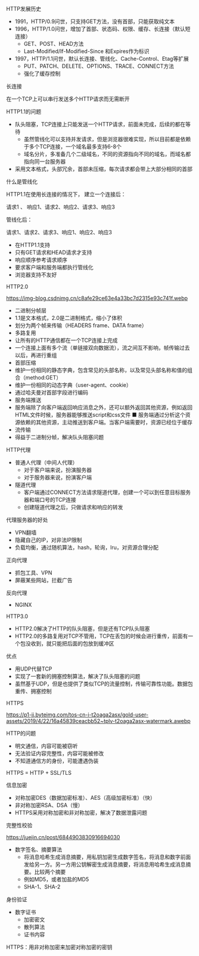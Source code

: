 HTTP发展历史

* 1991，HTTP/0.9问世，只支持GET方法，没有首部，只能获取纯文本
* 1996，HTTP/1.0问世，增加了首部、状态码、权限、缓存、长连接（默认短连接） 
  * GET、POST、HEAD方法
  * Last-Modified/If-Modified-Since 和Expires作为标识
* 1997，HTTP/1.1问世，默认长连接、管线化、Cache-Control、Etag等扩展 
  * PUT、PATCH、DELETE、OPTIONS、TRACE、CONNECT方法
  * 强化了缓存控制

长连接

在一个TCP上可以串行发送多个HTTP请求而无需断开

HTTP1.1的问题

* 队头阻塞，TCP连接上只能发送一个HTTP请求，前面未完成，后续的都在等待 
  * 虽然管线化可以支持并发请求，但是浏览器很难实现，所以目前都是依赖于多个TCP连接，一个域名最多支持6-8个
  * 域名分片，多准备几个二级域名，不同的资源指向不同的域名，而域名都指向同一台服务器
* 采用文本格式，头部冗余，首部未压缩，每次请求都会带上大部分相同的首部

什么是管线化

HTTP1.1在使用长连接的情况下， 建立一个连接后：

请求1 、 响应1、请求2、响应2、请求3、响应3

管线化后：

请求1、请求2、请求3、响应1、响应2、响应3

* 在HTTP1.1支持
* 只有GET请求和HEAD请求才支持
* 响应顺序参考请求顺序
* 要求客户端和服务端都执行管线化
* 浏览器支持不友好

HTTP2.0

https://img-blog.csdnimg.cn/c8afe29ce63e4a33bc7d2315e93c741f.webp

*  二进制分帧层 
  * 1.1是文本格式，2.0是二进制格式，缩小了体积
  * 划分为两个帧来传输（HEADERS frame、DATA frame）
*  多路复用 
  * 让所有的HTTP通信都在一个TCP连接上完成
  * 一个连接上面有多个流（单链接双向数据流），流之间互不影响，帧传输过去以后，再进行重组
*  首部压缩 
  * 维护一份相同的静态字典，包含常见的头部名称，以及常见头部名称和值的组合（method:GET）
  * 维护一份相同的动态字典（user-agent、cookie）
  * 通过哈夫曼对首部字段进行编码
*  服务端推送 
  * 服务端除了向客户端返回响应消息之外，还可以额外返回其他资源，例如返回HTML文件时候，服务器能够推送script和css文件 
    ■ 服务端通过分析这个资源依赖的其他资源，主动推送到客户端。当客户端需要时，资源已经位于缓存
*  流传输 
  * 得益于二进制分帧，解决队头阻塞问题

HTTP代理

* 普通人代理（中间人代理） 
  * 对于客户端来说，扮演服务器
  * 对于服务器来说，扮演客户端
* 隧道代理 
  * 客户端通过CONNECT方法请求隧道代理，创建一个可以到任意目标服务器和端口号的TCP连接
  * 创建隧道代理之后，只做请求和响应的转发

代理服务器的好处

* VPN翻墙
* 隐藏自己的IP，对非法IP限制
* 负载均衡，通过随机算法，hash，轮询，lru，对资源合理分配

正向代理

* 抓包工具、VPN
* 屏蔽某些网站，拦截广告

反向代理

* NGINX

HTTP3.0

* HTTP2.0解决了HTTP的队头阻塞，但是还有TCP队头阻塞
* HTTP2.0的多路复用对TCP不管用，TCP在丢包的时候会进行重传，前面有一个包没收到，就只能把后面的包放到缓冲区

优点

* 用UDP代替TCP
* 实现了一套新的拥塞控制算法，解决了队头阻塞的问题
* 虽然基于UDP，但是也提供了类似TCP的流量控制，传输可靠性功能。数据包重传、拥塞控制

HTTPS

https://p1-jj.byteimg.com/tos-cn-i-t2oaga2asx/gold-user-assets/2019/4/22/16a45839ceacbb52~tplv-t2oaga2asx-watermark.awebp

HTTP的问题

*  明文通信，内容可能被窃听 
*  无法验证内容完整性，内容可能被修改 
*  不知道通信方的身份，可能遭遇伪装 

HTTPS = HTTP + SSL/TLS

信息加密

*  对称加密DES（数据加密标准）、AES（高级加密标准）（快） 
*  非对称加密RSA、DSA（慢） 
*  HTTPS采用对称加密和非对称加密，解决了数据泄露问题 

完整性校验

https://juejin.cn/post/6844903830916694030

* 数字签名、摘要算法 
  * 将消息哈希生成消息摘要，用私钥加密生成数字签名，将消息和数字前面发给另一方。另一方用公钥解密生成消息摘要，将消息用哈希生成消息摘要。比较两个摘要
  * 例如MD5，或者加盐的MD5
  * SHA-1、SHA-2

身份验证

* 数字证书 
  * 加密密文
  * 散列算法
  * 证书内容


HTTPS：用非对称加密来加密对称加密的密钥